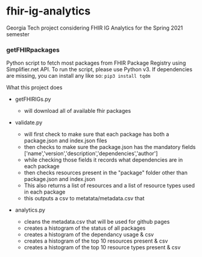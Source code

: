 # fhir-ig-analytics
Georgia Tech project considering FHIR IG Analytics for the Spring 2021 semester

### getFHIRpackages
Python script to fetch most packages from FHIR Package Registry using Simplifier.net API. To run the script, please use Python v3. If dependencies are missing, you can install any like so:
`pip3 install tqdm`


What this project does
 - getFHIRIGs.py
 	- will download all of available fhir packages

 - validate.py
 	- will first check to make sure that each package has both a package.json and index.json files
 	- then checks to make sure the package.json has the mandatory fields ['name','version','description','dependencies','author']
 	- while checking those fields it records what dependencies are in each package 
 	- then checks resources present in the "package" folder other than package.json and index.json
 	- This also returns a list of resources and a list of resource types used in each package
 	- this outputs a csv to metatata/metadata.csv that

 - analytics.py 
 	- cleans the metadata.csv that will be used for github pages
 	- creates a histogram of the status of all packages
 	- creates a histogram of the dependancy usage & csv
 	- creates a histogram of the top 10 resources present & csv
	- creates a histogram of the top 10 resource types present & csv

	